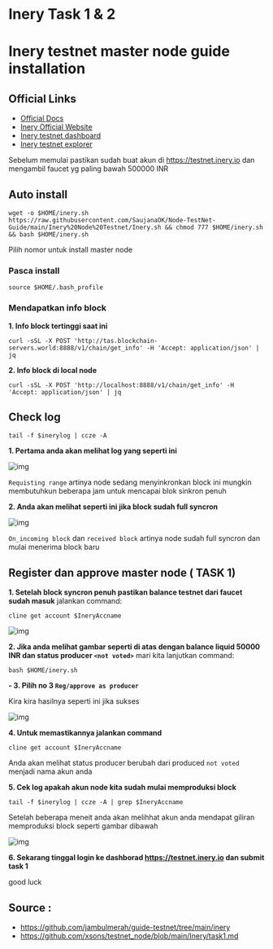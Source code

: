 # Inery Task 1 & 2
# Inery testnet master node guide installation


## Official Links
- [Official Docs](https://docs.inery.io/)
- [Inery Official Website](https://inery.io/)
- [Inery testnet dashboard](https://testnet.inery.io/dashboard)
- [Inery testnet explorer](https://explorer.inery.io)

Sebelum memulai pastikan sudah buat akun di https://testnet.inery.io
dan mengambil faucet yg paling bawah 500000 INR

## Auto install
```
wget -o $HOME/inery.sh https://raw.githubusercontent.com/SaujanaOK/Node-TestNet-Guide/main/Inery%20Node%20Testnet/Inery.sh && chmod 777 $HOME/inery.sh && bash $HOME/inery.sh
```
Pilih nomor untuk install master node

### Pasca install
```
source $HOME/.bash_profile
```

### Mendapatkan info block
**1. Info block tertinggi saat ini**
```
curl -sSL -X POST 'http://tas.blockchain-servers.world:8888/v1/chain/get_info' -H 'Accept: application/json' | jq
```
**2. Info block di local node**
```
curl -sSL -X POST 'http://localhost:8888/v1/chain/get_info' -H 'Accept: application/json' | jq
```
## Check log
```
tail -f $inerylog | ccze -A
```
**1. Pertama anda akan melihat log yang seperti ini**

![img](./img/sync_true.jpg)

`Requisting range` artinya node sedang menyinkronkan block ini mungkin membutuhkun beberapa jam untuk mencapai blok sinkron penuh

**2. Anda akan melihat seperti ini jika block sudah full syncron**

![img](./img/sync_false.jpg)

`On_incoming block` dan `received block` artinya node sudah full syncron dan mulai menerima block baru
## Register dan approve master node ( TASK 1)

**1. Setelah block syncron penuh pastikan balance testnet dari faucet sudah masuk**
jalankan command:
```
cline get account $IneryAccname 
```
![img](./img/cek_akun.jpg)

**2. Jika anda melihat gambar seperti di atas dengan balance liquid 50000 INR dan status producer `<not voted>`**
mari kita lanjutkan command:

```
bash $HOME/inery.sh
```
**- 3. Pilih no 3 `Reg/approve as producer`**

Kira kira hasilnya seperti ini jika sukses

![img](./img/suc_master.jpg)

**4. Untuk memastikannya jalankan command**

```
cline get account $IneryAccname 
```
Anda akan melihat status producer berubah dari produced `not voted` menjadi nama akun anda

**5. Cek log apakah akun node kita sudah mulai memproduksi block**

```
tail -f $inerylog | ccze -A | grep $IneryAccname
```
Setelah beberapa meneit anda akan melihhat akun anda mendapat giliran memproduksi block seperti gambar dibawah

![img](./img/block_produced.jpg)

**6. Sekarang tinggal login ke dashborad https://testnet.inery.io dan submit task 1**

good luck


## Source :
- https://github.com/jambulmerah/guide-testnet/tree/main/inery
- https://github.com/xsons/testnet_node/blob/main/Inery/task1.md
